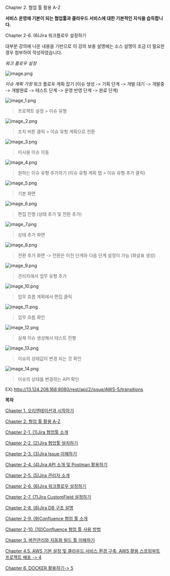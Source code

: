 
Chapter 2. 협업 툴 활용 A-Z

**서비스 운영에 기본이 되는 협업툴과 클라우드 서비스에 대한 기본적인 지식을 습득합니다.**

Chapter 2-6. (6)Jira 워크플로우 설정하기

대부분 강의에 나온 내용을 기반으로 이 강의 보충 설명에는 소스 설명이 조금 더 필요한 경우 첨부하여 작성하였습니다.


*워크 플로우 설정*

![image.png](./image.png)

*이슈 계획 가정*
워크 플로우 계획 잡기 (이슈 생성 -> 기획 단계 -> 개발 대기 -> 개발중 -> 개발완료 -> 테스트 단계 -> 운영 반영 단계 -> 완료 단계)

![image_1.png](./image_1.png)

>프로젝트 설정 > 이슈 유형 

![image_2.png](./image_2.png)

>조치 버튼 클릭 > 이슈 유형 계획으로 전환

![image_3.png](./image_3.png)

>미사용 이슈 이동

![image_4.png](./image_4.png)

>원하는 이슈 유형 추가하기 (이슈 유형 계획 탭 > 이슈 유형 추가 클릭)

![image_5.png](./image_5.png)

>기본 화면

![image_6.png](./image_6.png)

>편집 진행 (상태 추가 및 전환 추가)

![image_7.png](./image_7.png)

>상태 추가 화면

![image_8.png](./image_8.png)

>전환 추가 화면 -> 전환은 이전 단계와 다음 단계 설정이 가능 (화살표 생성)

![image_9.png](./image_9.png)

>관리자에서 업무 유형 추가

![image_10.png](./image_10.png)

>업무 흐름 계획에서 편집 클릭

![image_11.png](./image_11.png)

>업무 흐름 확인

![image_12.png](./image_12.png)
>실제 이슈 생성해서 테스트 진행

![image_13.png](./image_13.png)
>이슈의 상태값이 변경 되는 것 확인

![image_14.png](./image_14.png)
>이슈의 상태를 변경하는 API 확인

EX) http://13.124.208.168:8080/rest/api/2/issue/AWS-5/transitions



**목차**

[Chapter 1. 오리엔테이션과 시작하기](https://gitlab.com/bloodjino1/fastcampus-lecture-codes_aws-docker/-/tree/master/chapter1)

[Chapter 2. 협업 툴 활용 A-Z](https://gitlab.com/bloodjino1/fastcampus-lecture-codes_aws-docker/-/tree/master/chapter2)

 [Chapter 2-1. (1)Jira 협업툴 소개](https://gitlab.com/bloodjino1/fastcampus-lecture-codes_aws-docker/-/tree/master/chapter2/(1)Jira%20협업툴%20소개)

 [Chapter 2-2. (2)Jira 협업툴 설치하기](https://gitlab.com/bloodjino1/fastcampus-lecture-codes_aws-docker/-/tree/master/chapter2/(2)Jira%20협업툴%20설치하기)

 [Chapter 2-3. (3)Jira Issue 이해하기](https://gitlab.com/bloodjino1/fastcampus-lecture-codes_aws-docker/-/tree/master/chapter2/(3)Jira%20Issue%20이해하기)

 [Chapter 2-4. (4)Jira API 소개 및 Postman 활용하기](https://gitlab.com/bloodjino1/fastcampus-lecture-codes_aws-docker/-/tree/master/chapter2/(4)Jira%20API%20소개%20및%20Postman%20활용하기)

 [Chapter 2-5. (5)Jira 관리자 소개](https://gitlab.com/bloodjino1/fastcampus-lecture-codes_aws-docker/-/tree/master/chapter2/(5)Jira%20관리자%20소개)

 [Chapter 2-6. (6)Jira 워크플로우 설정하기](https://gitlab.com/bloodjino1/fastcampus-lecture-codes_aws-docker/-/tree/master/chapter2/(6)Jira%20워크플로우%20설정하기)

 [Chapter 2-7. (7)Jira CustomField 설정하기](https://gitlab.com/bloodjino1/fastcampus-lecture-codes_aws-docker/-/tree/master/chapter2/(7)Jira%20CustomField%20설정하기)

 [Chapter 2-8. (8)Jira DB 구조 설명](https://gitlab.com/bloodjino1/fastcampus-lecture-codes_aws-docker/-/tree/master/chapter2/(8)Jira%20DB%20구조%20설명)

 [Chapter 2-9. (9)Confluence 협업 툴 소개](https://gitlab.com/bloodjino1/fastcampus-lecture-codes_aws-docker/-/tree/master/chapter2/(9)Confluence%20협업%20툴%20소개)

 [Chapter 2-10. (10)Confluence 협업 툴 사용 방법](https://gitlab.com/bloodjino1/fastcampus-lecture-codes_aws-docker/-/tree/master/chapter2/(10)Confluence%20협업%20툴%20사용%20방법)


[Chapter 3. 버전관리와 자동화 빌드 툴 이해하기](https://gitlab.com/bloodjino1/fastcampus-lecture-codes_aws-docker/-/tree/master/chapter3)

[Chapter 4.5. AWS 기본 설정 및 클라우드 서비스 환경 구축,
 AWS 활용 스프링부트 프로젝트 배포 -> 4](https://gitlab.com/bloodjino1/fastcampus-lecture-codes_aws-docker/-/tree/master/chapter4)

[Chapter 6. DOCKER 활용하기-> 5](https://gitlab.com/bloodjino1/fastcampus-lecture-codes_aws-docker/-/tree/master/chapter5)
